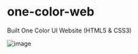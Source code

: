 # one-color-web
Built One Color UI Website (HTML5 &amp; CSS3)

![image](https://user-images.githubusercontent.com/70062821/156031431-ad328b6a-197b-486a-9ca8-2daf89633c8b.png)
